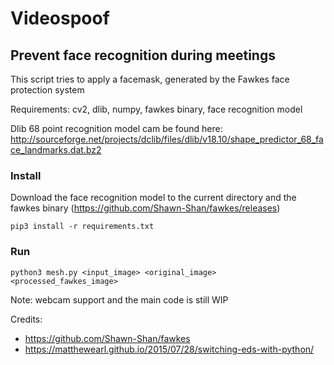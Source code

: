 # Videospoof

## Prevent face recognition during meetings

This script tries to apply a facemask, generated by the Fawkes face protection system

Requirements: cv2, dlib, numpy, fawkes binary, face recognition model

Dlib 68 point recognition model cam be found here: http://sourceforge.net/projects/dclib/files/dlib/v18.10/shape_predictor_68_face_landmarks.dat.bz2

### Install

Download the face recognition model to the current directory and the fawkes binary (https://github.com/Shawn-Shan/fawkes/releases)

`pip3 install -r requirements.txt`

### Run

`python3 mesh.py <input_image> <original_image> <processed_fawkes_image>`

Note: webcam support and the main code is still WIP

Credits:
* https://github.com/Shawn-Shan/fawkes
* https://matthewearl.github.io/2015/07/28/switching-eds-with-python/
